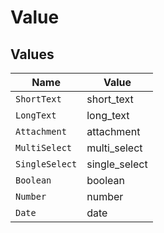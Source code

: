 # Value


## Values

| Name           | Value          |
| -------------- | -------------- |
| `ShortText`    | short_text     |
| `LongText`     | long_text      |
| `Attachment`   | attachment     |
| `MultiSelect`  | multi_select   |
| `SingleSelect` | single_select  |
| `Boolean`      | boolean        |
| `Number`       | number         |
| `Date`         | date           |